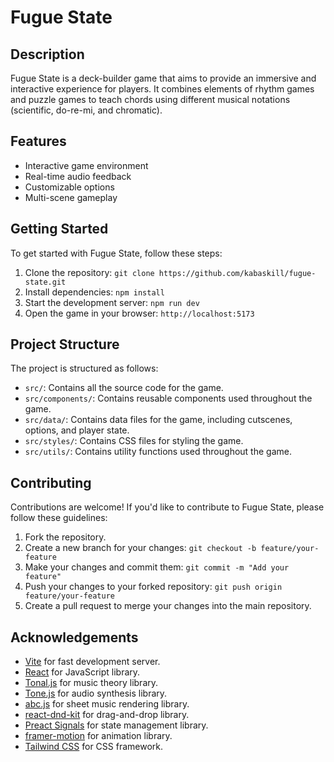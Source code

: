 # Fugue State

## Description
Fugue State is a deck-builder game that aims to provide an immersive and interactive experience for players. It combines elements of rhythm games and puzzle games to teach chords using different musical notations (scientific, do-re-mi, and chromatic).

## Features
- Interactive game environment
- Real-time audio feedback
- Customizable options
- Multi-scene gameplay

## Getting Started
To get started with Fugue State, follow these steps:

1. Clone the repository: `git clone https://github.com/kabaskill/fugue-state.git`
2. Install dependencies: `npm install`
3. Start the development server: `npm run dev`
4. Open the game in your browser: `http://localhost:5173`

## Project Structure
The project is structured as follows:

- `src/`: Contains all the source code for the game.
- `src/components/`: Contains reusable components used throughout the game.
- `src/data/`: Contains data files for the game, including cutscenes, options, and player state.
- `src/styles/`: Contains CSS files for styling the game.
- `src/utils/`: Contains utility functions used throughout the game.

## Contributing
Contributions are welcome! If you'd like to contribute to Fugue State, please follow these guidelines:

1. Fork the repository.
2. Create a new branch for your changes: `git checkout -b feature/your-feature`
3. Make your changes and commit them: `git commit -m "Add your feature"`
4. Push your changes to your forked repository: `git push origin feature/your-feature`
5. Create a pull request to merge your changes into the main repository.


## Acknowledgements
- [Vite](https://vitejs.dev/) for fast development server.
- [React](https://reactjs.org/) for JavaScript library.
- [Tonal.js](https://github.com/tonaljs/tonal) for music theory library.
- [Tone.js](https://github.com/Tonejs/Tone.js) for audio synthesis library.
- [abc.js](https://github.com/paulrosen/abcjs) for sheet music rendering library.
- [react-dnd-kit](https://github.com/react-dnd/react-dnd-kit) for drag-and-drop library.
- [Preact Signals](https://github.com/preactjs/preact-signals) for state management library.
- [framer-motion](https://github.com/framer/motion) for animation library.
- [Tailwind CSS](https://tailwindcss.com/) for CSS framework.

